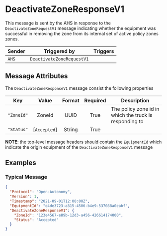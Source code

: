 # DeactivateZoneResponseV1

This message is sent by the AHS in response to the `DeactivateZoneRequestV1` message indicating whether the equipment was successful in removing the zone from its internal set of active policy zones zones.

| Sender | Triggered by | Triggers |
| --- | --- | --- |
| `AHS`  | `DeactivateZoneRequestV1` |  |

## Message Attributes

The `DeactivateZoneResponseV1` message consist the following properties

| Key | Value | Format | Required | Description |
| --- | :---: | :---: | :---: | --- |
| `"ZoneId"` | ZoneId | UUID | True | The policy zone id in which the truck is responding to |
| `"Status"` | [`Accepted`] | String | True |  |

**NOTE**: the top-level message headers should contain the `EquipmentId` which indicate the origin equipment of the `DeactivateZoneResponseV1` message 

## Examples
### Typical Message
```JSON
{
  "Protocol": "Open-Autonomy",
  "Version": 1,
  "Timestamp": "2021-09-01T12:00:00Z",
  "EquipmentId": "e4de3723-a315-4506-b4e9-537088a0eabf",
  "DeactivateZoneResponseV1": {
    "ZoneId": "123e4567-e89b-12d3-a456-426614174000",
    "Status": "Accepted"
  }
}
```
